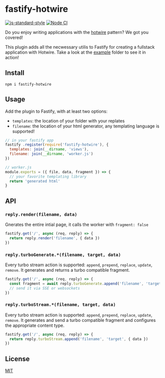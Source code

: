 # fastify-hotwire

[![js-standard-style](https://img.shields.io/badge/code%20style-standard-brightgreen.svg?style=flat)](http://standardjs.com/)  [![Node CI](https://github.com/delvedor/fastify-hotwire/actions/workflows/node.js.yml/badge.svg)](https://github.com/delvedor/fastify-hotwire/actions/workflows/node.js.yml)

Do you enjoy writing applications with the [hotwire](http://hotwire.dev) pattern?
We got you covered!

This plugin adds all the necwessary utilis to Fastify for creating a fullstack application
with Hotwire. Take a look at the [example](./example) folder to see it in action!

## Install

```
npm i fastify-hotwire
```

## Usage

Add the plugin to Fastify, with at least two options:

- `templates`: the location of your folder with your replates
- `filename`: the location of your html generator, any templating language is supported!

```js
// in your fastify app
fastify .register(require('fastify-hotwire'), {
  templates: join(__dirname, 'views'),
  filename: join(__dirname, 'worker.js')
})
```

```js
// worker.js
module.exports = ({ file, data, fragment }) => {
  // your favorite templating library
  return 'generated html'
}
```

## API

### `reply.render(filename, data)`

Gnerates the entire intial page, it calls the worker with `fragment: false`

```js
fastify.get('/', async (req, reply) => {
  return reply.render('filename', { data })
})
```

### `reply.turboGenerate.*(filename, target, data)`

Every turbo stream action is supported: `append`, `prepend`, `replace`, `update`, `remove`.
It generates and returns a turbo compatible fragment.

```js
fastify.get('/', async (req, reply) => {
  const fragment = await reply.turboGenerate.append('filename', 'target', { data })
  // send it via SSE or websockets
})
```

### `reply.turboStream.*(filename, target, data)`

Every turbo stream action is supported: `append`, `prepend`, `replace`, `update`, `remove`.
It generates and send a turbo compatible fragment and configures the appropriate content type.

```js
fastify.get('/', async (req, reply) => {
  return reply.turboStream.append('filename', 'target', { data })
})
```

## License

[MIT](./LICENSE)